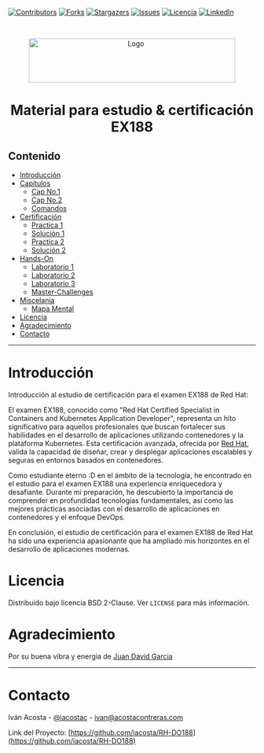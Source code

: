 [![Contributors][contributors-shield]][contributors-url]
[![Forks][forks-shield]][forks-url]
[![Stargazers][stars-shield]][stars-url]
[![Issues][issues-shield]][issues-url]
[![Licencia][license-shield]][license-url]
[![LinkedIn][linkedin-shield]][linkedin-url]


<!-- PROJECT LOGO -->
<br />
<p align="center">
  <a href="https://podman.io/">
    <img src="https://raw.githubusercontent.com/containers/podman/main/logo/podman-logo.png" alt="Logo" width="420" height="90">
  </a>
  <h1 align="center">Material para estudio & certificación EX188</h1>
</p>

## Contenido

* [Introducción](#Introducción)
* [Capitulos](#Capitulos)
    * [Cap No.1](https://github.com/iacosta/RH-DO188/blob/main/Cap1-Intro/notas.md)
    * [Cap No.2](https://github.com/iacosta/RH-DO188/blob/main/Cap2-Concep/notas.md)
    * [Comandos](https://github.com/iacosta/RH-DO188/blob/main/Cap2-Concep/commands.md) 
* [Certificación](https://github.com/iacosta/RH-DO188/tree/main/Certification)
    * [Practica 1](https://github.com/iacosta/RH-DO188/blob/main/Certification/practice-1.md)
    * [Solución 1](https://github.com/iacosta/RH-DO188/blob/main/Certification/solution-1.md)
    * [Practica 2](https://github.com/iacosta/RH-DO188/blob/main/Certification/practice-2.md)
    * [Solución 2](https://github.com/iacosta/RH-DO188/blob/main/Certification/solution-2.md)
* [Hands-On](https://github.com/iacosta/RH-DO188/tree/main/HandsOn)
    * [Laboratorio 1](https://github.com/iacosta/RH-DO188/blob/main/HandsOn/Lab-No.1.md)
    * [Laboratorio 2](https://github.com/iacosta/RH-DO188/blob/main/HandsOn/Lab-No.2.md)
    * [Laboratorio 3](https://github.com/iacosta/RH-DO188/blob/main/HandsOn/Lab%20No.3.md)
    * [Master-Challenges](https://github.com/iacosta/RH-DO188/blob/main/HandsOn/MasterChallenge.md)
* [Miscelania](https://github.com/iacosta/RH-DO188/tree/main/Misc)
    * [Mapa Mental](https://github.com/iacosta/RH-DO188/blob/main/Misc/markmap.html)
* [Licencia](#Licencia)
* [Agradecimiento](#Agradecimiento)
* [Contacto](#Contacto)
___
# Introducción
Introducción al estudio de certificación para el examen EX188 de Red Hat:

El examen EX188, conocido como "Red Hat Certified Specialist in Containers and Kubernetes Application Developer", representa un hito significativo para aquellos profesionales que buscan fortalecer sus habilidades en el desarrollo de aplicaciones utilizando contenedores y la plataforma Kubernetes. Esta certificación avanzada, ofrecida por [Red Hat](https://redhat.com), valida la capacidad de diseñar, crear y desplegar aplicaciones escalables y seguras en entornos basados en contenedores.

Como estudiante eterno :D en el ámbito de la tecnología, he encontrado en el estudio para el examen EX188 una experiencia enriquecedora y desafiante. Durante mi preparación, he descubierto la importancia de comprender en profundidad tecnologías fundamentales, así como las mejores prácticas asociadas con el desarrollo de aplicaciones en contenedores y el enfoque DevOps.

En conclusión, el estudio de certificación para el examen EX188 de Red Hat ha sido una experiencia apasionante que ha ampliado mis horizontes en el desarrollo de aplicaciones modernas.
# Licencia
Distribuido bajo licencia BSD 2-Clause. Ver `LICENSE` para más información.

# Agradecimiento
Por su buena vibra y energia de [Juan David Garcia](https://github.com/jdcyrix)
___
# Contacto
Iván Acosta - [@iacostac](https://twitter.com/iacostac) - ivan@acostacontreras.com

Link del Proyecto: [https://github.com/iacosta/RH-DO188](https://github.com/iacosta/RH-DO188)


<!-- MARKDOWN LINKS & IMAGES -->
<!-- https://www.markdownguide.org/basic-syntax/#reference-style-links -->
[contributors-shield]: https://img.shields.io/github/contributors/iacosta/RH-DO188.svg?style=flat-square
[contributors-url]: https://github.com/iacosta/RH-DO188/graphs/contributors
[forks-shield]: https://img.shields.io/github/forks/iacosta/RH-DO188.svg?style=flat-square
[forks-url]: https://github.com/iacosta/RH-DO188/network/members
[stars-shield]: https://img.shields.io/github/stars/iacosta/RH-DO188.svg?style=flat-square
[stars-url]: https://github.com/iacosta/RH-DO188/stargazers
[issues-shield]: https://img.shields.io/github/issues/iacosta/RH-DO188.svg?style=flat-square
[issues-url]: https://github.com/iacosta/RH-DO188/issues
[license-shield]: https://img.shields.io/github/license/iacosta/ellucian-ethos-twitter-py
[license-url]: https://github.com/iacosta/RH-DO188/blob/master/LICENSE.txt
[linkedin-shield]: https://img.shields.io/badge/-LinkedIn-black.svg?style=flat-square&logo=linkedin&colorB=555
[linkedin-url]: https://www.linkedin.com/in/iacostac/
